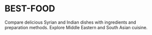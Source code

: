 # BEST-FOOD
Compare delicious Syrian and Indian dishes with ingredients and preparation methods. Explore Middle Eastern and South Asian cuisine.
